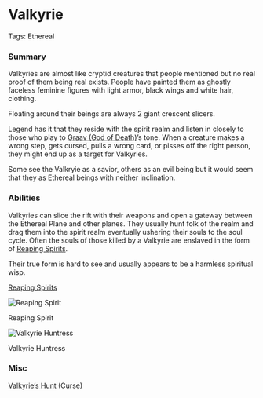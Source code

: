 # Valkyrie

Tags: Ethereal

### Summary

Valkyries are almost like cryptid creatures that people mentioned but no real proof of them being real exists. People have painted them as ghostly faceless feminine figures with light armor, black wings and white hair, clothing.

Floating around their beings are always 2 giant crescent slicers.

Legend has it that they reside with the spirit realm and listen in closely to those who play to [Graav (God of Death)](Graav%20(God%20of%20Death)%20d63b83eee74f4e1c9db355255ee1a0a0.md)’s tone. When a creature makes a wrong step, gets cursed, pulls a wrong card, or pisses off the right person, they might end up as a target for Valkyries.

Some see the Valkryie as a savior, others as an evil being but it would seem that they as Ethereal beings with neither inclination.

### Abilities

Valkyries can slice the rift with their weapons and open a gateway between the Ethereal Plane and other planes. They usually hunt folk of the realm and drag them into the spirit realm eventually ushering their souls to the soul cycle. Often the souls of those killed by a Valkyrie are enslaved in the form of [Reaping Spirits](Reaping%20Spirits%2011975a22781a8017aa37de7efcabb9f5.md).

Their true form is hard to see and usually appears to be a harmless spiritual wisp.

[Reaping Spirits](Reaping%20Spirits%2011975a22781a8017aa37de7efcabb9f5.md)

![Reaping Spirit](reapingspirit.jpg)

Reaping Spirit

![Valkyrie Huntress](image%2059.png)

Valkyrie Huntress

### Misc

[Valkyrie’s Hunt](https://www.notion.so/Valkyrie-s-Hunt-2bd4a4988317453c9df788b20d2af067?pvs=21) (Curse)